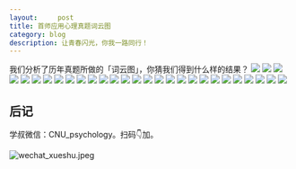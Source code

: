 ```yaml
---
layout:     post
title: 首师应用心理真题词云图
category: blog
description: 让青春闪光，你我一路同行！
---
```



我们分析了历年真题所做的「词云图」，你猜我们得到什么样的结果？
![](https://cnu347-1257355643.cos.ap-beijing.myqcloud.com/CNU347/Exan-Word-%20234.png)
![](https://cnu347-1257355643.cos.ap-beijing.myqcloud.com/CNU347/Exan-Word-121.jpeg)
![](https://cnu347-1257355643.cos.ap-beijing.myqcloud.com/CNU347/Exan-Word-122.jpeg)
![](https://cnu347-1257355643.cos.ap-beijing.myqcloud.com/CNU347/Exan-Word-124.jpeg)
![](https://cnu347-1257355643.cos.ap-beijing.myqcloud.com/CNU347/Exan-Word-128.png)
![](https://cnu347-1257355643.cos.ap-beijing.myqcloud.com/CNU347/Exan-Word-149.png)
![](https://cnu347-1257355643.cos.ap-beijing.myqcloud.com/CNU347/Exan-Word-150.png)
![](https://cnu347-1257355643.cos.ap-beijing.myqcloud.com/CNU347/Exan-Word-151.png)
![](https://cnu347-1257355643.cos.ap-beijing.myqcloud.com/CNU347/Exan-Word-152.png)
![](https://cnu347-1257355643.cos.ap-beijing.myqcloud.com/CNU347/Exan-Word-153.jpeg)
![](https://cnu347-1257355643.cos.ap-beijing.myqcloud.com/CNU347/Exan-Word-154.jpeg)
![](https://cnu347-1257355643.cos.ap-beijing.myqcloud.com/CNU347/Exan-Word-155.png)
![](https://cnu347-1257355643.cos.ap-beijing.myqcloud.com/CNU347/Exan-Word-159.jpeg)
![](https://cnu347-1257355643.cos.ap-beijing.myqcloud.com/CNU347/Exan-Word-160.jpeg)
![](https://cnu347-1257355643.cos.ap-beijing.myqcloud.com/CNU347/Exan-Word-161.png)
![](https://cnu347-1257355643.cos.ap-beijing.myqcloud.com/CNU347/Exan-Word-162.jpeg)
![](https://cnu347-1257355643.cos.ap-beijing.myqcloud.com/CNU347/Exan-Word-163.jpeg)
![](https://cnu347-1257355643.cos.ap-beijing.myqcloud.com/CNU347/Exan-Word-165.jpeg)
![](https://cnu347-1257355643.cos.ap-beijing.myqcloud.com/CNU347/Exan-Word-201.jpeg)
![](https://cnu347-1257355643.cos.ap-beijing.myqcloud.com/CNU347/Exan-Word-87.png)
![](https://cnu347-1257355643.cos.ap-beijing.myqcloud.com/CNU347/Exan-Word-88.png)
![](https://cnu347-1257355643.cos.ap-beijing.myqcloud.com/CNU347/Exan-Word-89.jpeg)
![](https://cnu347-1257355643.cos.ap-beijing.myqcloud.com/CNU347/Exan-Word-92.jpeg)
![](https://cnu347-1257355643.cos.ap-beijing.myqcloud.com/CNU347/Exan-Word-93.png)
![](https://cnu347-1257355643.cos.ap-beijing.myqcloud.com/CNU347/Exan-Word-94.png)
![](https://cnu347-1257355643.cos.ap-beijing.myqcloud.com/CNU347/Exan-Word-96.jpeg)
![](https://cnu347-1257355643.cos.ap-beijing.myqcloud.com/CNU347/Exan-Word-97.png)
![](https://cnu347-1257355643.cos.ap-beijing.myqcloud.com/CNU347/Exan-Word-98.png)

## 后记

学叔微信：CNU_psychology。扫码👇加。

![wechat_xueshu.jpeg](https://cnu347-1257355643.cos.ap-beijing.myqcloud.com/CNU347/WechatIMG125.jpeg)


